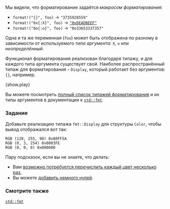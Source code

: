 Мы видели, что форматирование задаётся *макросом форматирования*:

* `format!("{}", foo)` -> `"3735928559"`
* `format!("0x{:X}", foo)` ->
  [`"0xDEADBEEF"`][deadbeef]
* `format!("0o{:o}", foo)` -> `"0o33653337357"`

Одна и та же переменная (`foo`) может быть отображена по разному в зависимости от
используемого *типа аргумента*: `X`, `o` или *неопределённый*.

Функционал форматирования реализован благодаря типажу,
и для каждого типа аргумента существует свой.
Наиболее распространённый типаж для форматирования - `Display`,
который работает без аргументов: `{}`, например.

{show.play}

Вы можете посмотреть [полный список типажей форматирования][fmt_traits] и их типы аргументов
в документации к [`std::fmt`][fmt].

### Задание
Добавьте реализацию типажа `fmt::Display` для структуры `Color`,
чтобы вывод отображался вот так:
```
RGB (128, 255, 90) 0x80FF5A
RGB (0, 3, 254) 0x0003FE
RGB (0, 0, 0) 0x000000
```
Пару подсказок, если вы не знаете, что делать:
 * Вам [возможно потребуется перечислить каждый цвет несколько раз][argument_types],
 * Вы можете [добавить немного нулей][fmt_width].

### Смотрите также
[`std::fmt`][fmt]

[argument_types]: https://doc.rust-lang.org/std/fmt/#argument-types
[deadbeef]: https://en.wikipedia.org/wiki/Deadbeef#Magic_debug_values
[fmt]: https://doc.rust-lang.org/std/fmt/
[fmt_traits]: https://doc.rust-lang.org/std/fmt/#formatting-traits
[fmt_width]: https://doc.rust-lang.org/std/fmt/#width
